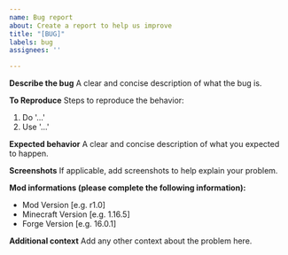 ```yaml
---
name: Bug report
about: Create a report to help us improve
title: "[BUG]"
labels: bug
assignees: ''

---
```


**Describe the bug**
A clear and concise description of what the bug is.

**To Reproduce**
Steps to reproduce the behavior:
1. Do '...'
2. Use '...'

**Expected behavior**
A clear and concise description of what you expected to happen.

**Screenshots**
If applicable, add screenshots to help explain your problem.

**Mod informations (please complete the following information):**
 - Mod Version [e.g. r1.0]
 - Minecraft Version [e.g. 1.16.5]
 - Forge Version [e.g. 16.0.1]

**Additional context**
Add any other context about the problem here.

